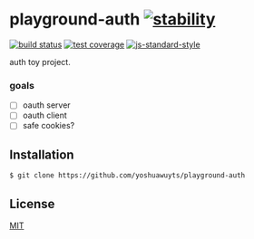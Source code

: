 # playground-auth [![stability][0]][1]
[![build status][4]][5] [![test coverage][6]][7] [![js-standard-style][10]][11]

auth toy project.

### goals
- [ ] oauth server
- [ ] oauth client
- [ ] safe cookies?

## Installation
```sh
$ git clone https://github.com/yoshuawuyts/playground-auth
```

## License
[MIT](https://tldrlegal.com/license/mit-license)

[0]: https://img.shields.io/badge/stability-experimental-orange.svg?style=flat-square
[1]: https://nodejs.org/api/documentation.html#documentation_stability_index
[4]: https://img.shields.io/travis/yoshuawuyts/playground-auth/master.svg?style=flat-square
[5]: https://travis-ci.org/yoshuawuyts/playground-auth
[6]: https://img.shields.io/codecov/c/github/yoshuawuyts/playground-auth/master.svg?style=flat-square
[7]: https://codecov.io/github/yoshuawuyts/playground-auth
[10]: https://img.shields.io/badge/code%20style-standard-brightgreen.svg?style=flat-square
[11]: https://github.com/feross/standard
